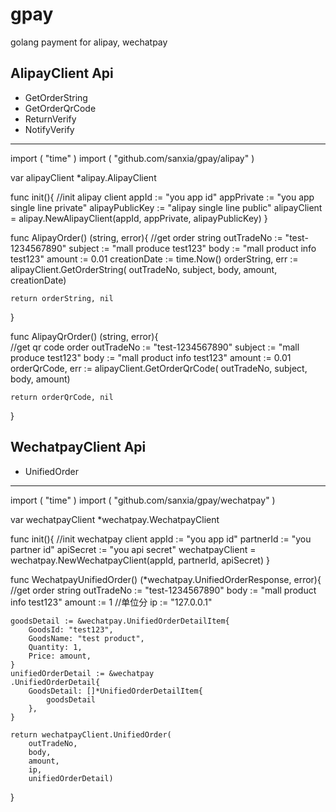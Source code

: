 # gpay
golang payment for alipay, wechatpay

AlipayClient Api
---------------------------
* GetOrderString
* GetOrderQrCode
* ReturnVerify
* NotifyVerify
---------------------------

import (
    "time"
)
import (
    "github.com/sanxia/gpay/alipay"
)

var alipayClient *alipay.AlipayClient

func init(){
    //init alipay client
    appId := "you app id"
    appPrivate := "you app single line private"
    alipayPublicKey := "alipay single line public"
    alipayClient = alipay.NewAlipayClient(appId, appPrivate, alipayPublicKey)
}

func AlipayOrder() (string, error){
    //get order string
    outTradeNo := "test-1234567890"
    subject := "mall produce test123"
    body := "mall product info test123"
    amount := 0.01
    creationDate := time.Now()
    orderString, err := alipayClient.GetOrderString(
        outTradeNo,
        subject,
        body,
        amount,
        creationDate)

    return orderString, nil
}

func AlipayQrOrder() (string, error){    
    //get qr code order
    outTradeNo := "test-1234567890"
    subject := "mall produce test123"
    body := "mall product info test123"
    amount := 0.01
    orderQrCode, err := alipayClient.GetOrderQrCode(
        outTradeNo,
        subject,
        body,
        amount)

    return orderQrCode, nil
}


WechatpayClient Api
---------------------------
* UnifiedOrder
---------------------------
import (
    "time"
)
import (
    "github.com/sanxia/gpay/wechatpay"
)

var wechatpayClient *wechatpay.WechatpayClient

func init(){
    //init wechatpay client
    appId := "you app id"
    partnerId := "you partner id"
    apiSecret := "you api secret"
    wechatpayClient = wechatpay.NewWechatpayClient(appId, partnerId, apiSecret)
}

func WechatpayUnifiedOrder() (*wechatpay.UnifiedOrderResponse, error){
    //get order string
    outTradeNo := "test-1234567890"
    body := "mall product info test123"
    amount := 1 //单位分
    ip := "127.0.0.1"

    goodsDetail := &wechatpay.UnifiedOrderDetailItem{
        GoodsId: "test123",
        GoodsName: "test product",
        Quantity: 1,
        Price: amount,
    }
    unifiedOrderDetail := &wechatpay
    .UnifiedOrderDetail{
        GoodsDetail: []*UnifiedOrderDetailItem{
            goodsDetail
        },
    }

    return wechatpayClient.UnifiedOrder(
        outTradeNo,
        body,
        amount,
        ip,
        unifiedOrderDetail)
}
